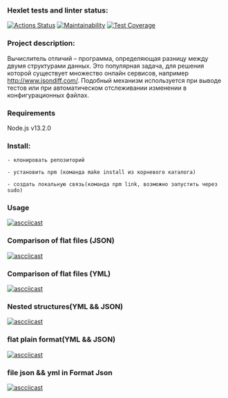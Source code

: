### Hexlet tests and linter status:
[![Actions Status](https://github.com/Mari-Krukovskaya/frontend-project-46/workflows/hexlet-check/badge.svg)](https://github.com/Mari-Krukovskaya/frontend-project-46/actions)
[![Maintainability](https://api.codeclimate.com/v1/badges/2839508087676ed3a3f7/maintainability)](https://codeclimate.com/github/Mari-Krukovskaya/frontend-project-46/maintainability)
[![Test Coverage](https://api.codeclimate.com/v1/badges/2839508087676ed3a3f7/test_coverage)](https://codeclimate.com/github/Mari-Krukovskaya/frontend-project-46/test_coverage)

### Project description:
Вычислитель отличий – программа, определяющая разницу между двумя структурами данных. Это популярная задача, для решения которой существует множество онлайн сервисов, например http://www.jsondiff.com/. Подобный механизм используется при выводе тестов или при автоматическом отслеживании изменении в конфигурационных файлах.

### Requirements
 Node.js v13.2.0

 ### Install:
```
- клонировать репозиторий 

- установить npm (команда make install из корневого каталога)

- cоздать локальную связь(команда npm link, возможно запустить через sudo)
```
### Usage

[![ascciicast](https://asciinema.org/a/9XsuXfBWIZFW8z1gavywii5ps.svg)](https://asciinema.org/a/9XsuXfBWIZFW8z1gavywii5ps)

### Comparison of flat files (JSON)

[![ascciicast](https://asciinema.org/a/6yDmnWsHlz4a8NbuKk8oUCOZt.svg)](https://asciinema.org/a/6yDmnWsHlz4a8NbuKk8oUCOZt)

### Comparison of flat files (YML)

[![ascciicast](https://asciinema.org/a/PrjDEoaAyL2wDr7LCNGKcOj5Q.svg)](https://asciinema.org/a/PrjDEoaAyL2wDr7LCNGKcOj5Q)

### Nested structures(YML && JSON)

[![ascciicast](https://asciinema.org/a/skvPMFVBkAuk0Q0A0OtIGKQ5w.svg)](https://asciinema.org/a/skvPMFVBkAuk0Q0A0OtIGKQ5w)

### flat plain format(YML && JSON)

[![ascciicast](https://asciinema.org/a/w8TM2bNXQGS67etLOSiKw4IsO.svg)](https://asciinema.org/a/w8TM2bNXQGS67etLOSiKw4IsO)

### file json && yml in Format Json

[![ascciicast](https://asciinema.org/a/vYFGbViVOs176FR05xXyvcklM.svg)](  https://asciinema.org/a/vYFGbViVOs176FR05xXyvcklM)
